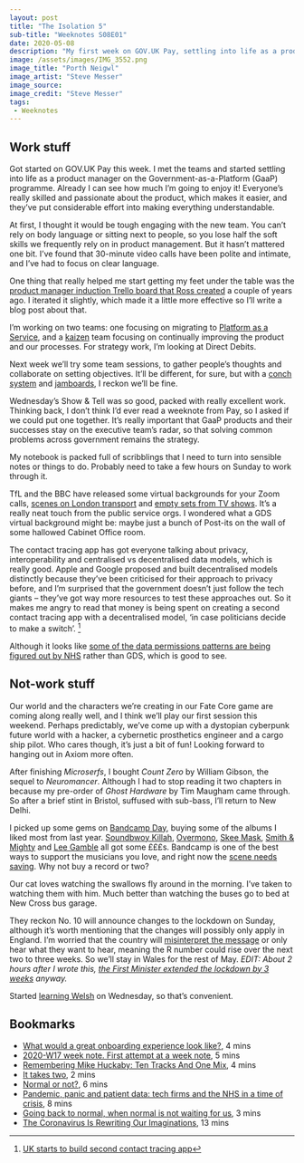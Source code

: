```yaml
---
layout: post
title: "The Isolation 5"
sub-title: "Weeknotes S08E01"
date: 2020-05-08
description: "My first week on GOV.UK Pay, settling into life as a product manager on Government-as-a-Platform."
image: /assets/images/IMG_3552.png
image_title: "Porth Neigwl"
image_artist: "Steve Messer"
image_source: 
image_credit: "Steve Messer"
tags:
 - Weeknotes
---
```


## Work stuff

Got started on GOV.UK Pay this week. I met the teams and started settling into life as a product manager on the Government-as-a-Platform (GaaP) programme. Already I can see how much I’m going to enjoy it! Everyone’s really skilled and passionate about the product, which makes it easier, and they’ve put considerable effort into making everything understandable.

At first, I thought it would be tough engaging with the new team. You can’t rely on body language or sitting next to people, so you lose half the soft skills we frequently rely on in product management. But it hasn’t mattered one bit. I’ve found that 30-minute video calls have been polite and intimate, and I’ve had to focus on clear language.

One thing that really helped me start getting my feet under the table was the [product manager induction Trello board that Ross created](https://twitter.com/rossferg/status/960974335002468353) a couple of years ago. I iterated it slightly, which made it a little more effective so I’ll write a blog post about that.

I’m working on two teams: one focusing on migrating to [Platform as a Service](https://www.cloud.service.gov.uk), and a [kaizen](https://en.wikipedia.org/wiki/Kaizen) team focusing on continually improving the product and our processes. For strategy work, I’m looking at Direct Debits.

Next week we’ll try some team sessions, to gather people’s thoughts and collaborate on setting objectives. It’ll be different, for sure, but with a [conch system](https://www.sparknotes.com/lit/flies'/quotes/symbol/the-conch/) and [jamboards](https://www.youtube.com/watch?v=hVZPh8Zz8lw&feature=youtu.be), I reckon we’ll be fine.

Wednesday’s Show & Tell was so good, packed with really excellent work. Thinking back, I don’t think I’d ever read a weeknote from Pay, so I asked if we could put one together. It’s really important that GaaP products and their successes stay on the executive team’s radar, so that solving common problems across government remains the strategy.

My notebook is packed full of scribblings that I need to turn into sensible notes or things to do. Probably need to take a few hours on Sunday to work through it.

TfL and the BBC have released some virtual backgrounds for your Zoom calls, [scenes on London transport](https://londonblog.tfl.gov.uk/2020/05/01/video-conference-backgrounds/) and [empty sets from TV shows](https://www.bbc.co.uk/archive/empty_sets_collection/zfvy382). It’s a really neat touch from the public service orgs. I wondered what a GDS virtual background might be: maybe just a bunch of Post-its on the wall of some hallowed Cabinet Office room.

The contact tracing app has got everyone talking about privacy, interoperability and centralised vs decentralised data models, which is really good. Apple and Google proposed and built decentralised models distinctly because they’ve been criticised for their approach to privacy before, and I’m surprised that the government doesn’t just follow the tech giants – they’ve got way more resources to test these approaches out. So it makes me angry to read that money is being spent on creating a second contact tracing app with a decentralised model, ‘in case politicians decide to make a switch’. [^1]

Although it looks like [some of the data permissions patterns are being figured out by NHS](https://twitter.com/sarahtgold/status/1258676392620888067) rather than GDS, which is good to see.

## Not-work stuff

Our world and the characters we’re creating in our Fate Core game are coming along really well, and I think we’ll play our first session this weekend. Perhaps predictably, we’ve come up with a dystopian cyberpunk future world with a hacker, a cybernetic prosthetics engineer and a cargo ship pilot. Who cares though, it’s just a bit of fun! Looking forward to hanging out in Axiom more often.

After finishing *Microserfs*, I bought *Count Zero* by William Gibson, the sequel to _Neuromancer_. Although I had to stop reading it two chapters in because my pre-order of *Ghost Hardware* by Tim Maugham came through. So after a brief stint in Bristol, suffused with sub-bass, I’ll return to New Delhi.

I picked up some gems on [Bandcamp Day](https://daily.bandcamp.com/features/bandcamp-covid-19-fundraiser), buying some of the albums I liked most from last year. [Soundbwoy Killah](https://sneakersocialclub.bandcamp.com/album/halcyon-daze), [Overmono](https://whities.bandcamp.com/album/whities-019), [Skee Mask](https://iliantape.bandcamp.com/album/itlp04-skee-mask-compro), [Smith & Mighty](https://punchdrunkrecords.bandcamp.com/album/ashley-road-sessions-88-94) and [Lee Gamble](https://leegamble.bandcamp.com/album/diversions-1994-1996) all got some £££s. Bandcamp is one of the best ways to support the musicians you love, and right now the [scene needs saving](https://www.residentadvisor.net/features/3640). Why not buy a record or two?

Our cat loves watching the swallows fly around in the morning. I’ve taken to watching them with him. Much better than watching the buses go to bed at New Cross bus garage.

They reckon No. 10 will announce changes to the lockdown on Sunday, although it’s worth mentioning that the changes will possibly only apply in England. I’m worried that the country will [misinterpret the message](https://www.theguardian.com/uk-news/2020/may/07/no-10-scrambles-to-control-amid-fierce-criticism-of-lockdown-mixed-messages) or only hear what they want to hear, meaning the R number could rise over the next two to three weeks. So we’ll stay in Wales for the rest of May. *EDIT: About 2 hours after I wrote this, [the First Minister extended the lockdown by 3 weeks](https://www.bbc.co.uk/news/uk-wales-52308604) anyway.*

Started [learning Welsh](https://learnwelsh.cymru) on Wednesday, so that’s convenient.

## Bookmarks

- [What would a great onboarding experience look like?](https://medium.com/inspect-and-adapt/what-would-a-great-onboarding-experience-look-like-d8be8565631f), 4 mins
- [2020-W17 week note. First attempt at a week note](https://www.harryvos.com/posts/2020-w17-week-note/), 5 mins
- [Remembering Mike Huckaby: Ten Tracks And One Mix](https://www.residentadvisor.net/features/3680), 4 mins
- [It takes two](https://digitalbydefault.com/2020/05/06/it-takes-two/), 2 mins
- [Normal or not?](https://naomistanford.com/2020/05/04/normal-or-not/), 6 mins
- [Pandemic, panic and patient data: tech firms and the NHS in a time of crisis](https://www.prospectmagazine.co.uk/politics/pandemic-panic-and-patient-data-tech-firms-and-the-nhs-in-a-time-of-crisis), 8 mins
- [Going back to normal, when normal is not waiting for us](https://leandroherrero.com/going-back-to-normal-when-normal-is-not-waiting-for-us/), 3 mins
- [The Coronavirus Is Rewriting Our Imaginations](https://www.newyorker.com/culture/annals-of-inquiry/the-coronavirus-and-our-future), 13 mins

[^1]: [UK starts to build second contact tracing app](https://www.ft.com/content/446df516-4ec5-4c06-b39f-dd89ea5f6f0b)
